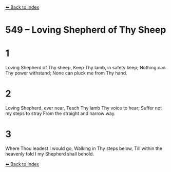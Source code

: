 [⬅️ Back to index](../README.md)

# 549 – Loving Shepherd of Thy Sheep


# 1
Loving Shepherd of Thy sheep,
Keep Thy lamb, in safety keep;
Nothing can Thy power withstand;
None can pluck me from Thy hand.

# 2
Loving Shepherd, ever near,
Teach Thy lamb Thy voice to hear;
Suffer not my steps to stray
From the straight and narrow way.

# 3
Where Thou leadest I would go,
Walking in Thy steps below,
Till within the heavenly fold
I my Shepherd shall behold.

[⬅️ Back to index](../README.md)
